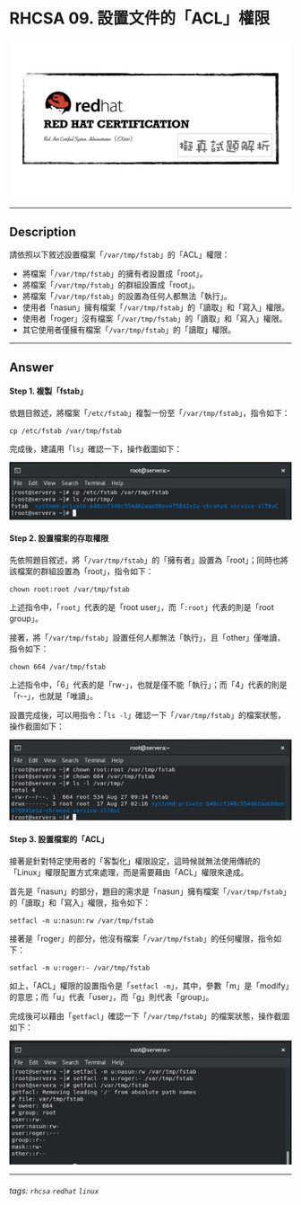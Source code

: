 # RHCSA 09. 設置文件的「ACL」權限

![](https://github.com/rickbsr/Certification-RedHat-RHCSA/blob/main/pics/redhat-rhcsa.png?raw=true)

---

## Description

請依照以下敘述設置檔案「`/var/tmp/fstab`」的「ACL」權限：

- 將檔案「`/var/tmp/fstab`」的擁有者設置成「root」。
- 將檔案「`/var/tmp/fstab`」的群組設置成「root」。
- 將檔案「`/var/tmp/fstab`」的設置為任何人都無法「執行」。
- 使用者「nasun」擁有檔案「`/var/tmp/fstab`」的「讀取」和「寫入」權限。
- 使用者「roger」沒有檔案「`/var/tmp/fstab`」的「讀取」和「寫入」權限。
- 其它使用者僅擁有檔案「`/var/tmp/fstab`」的「讀取」權限。

---

## Answer

#### Step 1. 複製「fstab」

依題目敘述，將檔案「`/etc/fstab`」複製一份至「`/var/tmp/fstab`」，指令如下：

```shell
cp /etc/fstab /var/tmp/fstab
```

完成後，建議用「`ls`」確認一下，操作截圖如下：

![](https://github.com/rickbsr/Certification-RedHat-RHCSA/blob/main/pics/q09_cp_fstab.png?raw=true)

#### Step 2. 設置檔案的存取權限

先依照題目敘述，將「`/var/tmp/fstab`」的「擁有者」設置為「root」；同時也將該檔案的群組設置為「root」，指令如下：

```shell
chown root:root /var/tmp/fstab
```

上述指令中，「`root`」代表的是「root user」，而「`:root`」代表的則是「root group」。

接著，將「`/var/tmp/fstab`」設置任何人都無法「執行」，且「other」僅唯讀，指令如下：

```shell
chown 664 /var/tmp/fstab
```

上述指令中，「6」代表的是「rw-」，也就是僅不能「執行」；而「4」代表的則是「r--」，也就是「唯讀」。

設置完成後，可以用指令：「`ls -l`」確認一下「`/var/tmp/fstab`」的檔案狀態，操作截圖如下：

![](https://github.com/rickbsr/Certification-RedHat-RHCSA/blob/main/pics/q09_chown.png?raw=true)

#### Step 3. 設置檔案的「ACL」

接著是針對特定使用者的「客製化」權限設定，這時候就無法使用傳統的「Linux」權限配置方式來處理，而是需要藉由「ACL」權限來達成。

首先是「nasun」的部分，題目的需求是「nasun」擁有檔案「`/var/tmp/fstab`」的「讀取」和「寫入」權限，指令如下：

```shell
setfacl -m u:nasun:rw /var/tmp/fstab
```

接著是「roger」的部分，他沒有檔案「`/var/tmp/fstab`」的任何權限，指令如下：

```shell
setfacl -m u:roger:- /var/tmp/fstab
```

如上，「ACL」權限的設置指令是「`setfacl -m`」，其中，參數「m」是「modify」的意思；而「u」代表「user」，而「g」則代表「group」。

完成後可以藉由「`getfacl`」確認一下「`/var/tmp/fstab`」的檔案狀態，操作截圖如下：

![](https://github.com/rickbsr/Certification-RedHat-RHCSA/blob/main/pics/q09_acl.png?raw=true)

---

###### tags: `rhcsa` `redhat` `linux`